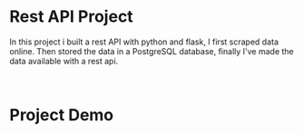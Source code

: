 # Rest API Project
In this project i built a rest API with python and flask, I first scraped data online. Then stored the data in a PostgreSQL database, finally I've made the data available with a rest api. 

<br>

# Project Demo


